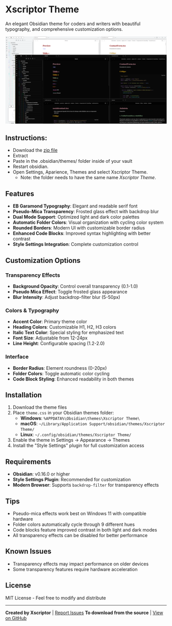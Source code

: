 # Xscriptor Theme

An elegant Obsidian theme for coders and writers with beautiful typography, and comprehensive customization options.

![Preview](preview.png)

## Instructions:
   - Download the [zip file](./download/Xscriptor%20Theme.zip) 
   - Extract
   - Paste in the .obsidian/themes/ folder inside of your vault
   - Restart obsidian.
   - Open Settings, Aparience, Themes and select Xscriptor Theme.
      - Note: the folder needs to have the same name *Xscriptor Theme*. 

## Features

- **EB Garamond Typography**: Elegant and readable serif font
- **Pseudo-Mica Transparency**: Frosted glass effect with backdrop blur
- **Dual Mode Support**: Optimized light and dark color palettes
- **Automatic Folder Colors**: Visual organization with cycling color system
- **Rounded Borders**: Modern UI with customizable border radius
- **Enhanced Code Blocks**: Improved syntax highlighting with better contrast
- **Style Settings Integration**: Complete customization control

## Customization Options

### Transparency Effects
- **Background Opacity**: Control overall transparency (0.1-1.0)
- **Pseudo Mica Effect**: Toggle frosted glass appearance
- **Blur Intensity**: Adjust backdrop-filter blur (5-50px)

### Colors & Typography
- **Accent Color**: Primary theme color
- **Heading Colors**: Customizable H1, H2, H3 colors
- **Italic Text Color**: Special styling for emphasized text
- **Font Size**: Adjustable from 12-24px
- **Line Height**: Configurable spacing (1.2-2.0)

### Interface
- **Border Radius**: Element roundness (0-20px)
- **Folder Colors**: Toggle automatic color cycling
- **Code Block Styling**: Enhanced readability in both themes

## Installation

1. Download the theme files
2. Place `theme.css` in your Obsidian themes folder:
   - **Windows**: `%APPDATA%\Obsidian\themes\Xscriptor Theme\`
   - **macOS**: `~/Library/Application Support/obsidian/themes/Xscriptor Theme/`
   - **Linux**: `~/.config/obsidian/themes/Xscriptor Theme/`
3. Enable the theme in Settings → Appearance → Themes
4. Install the "Style Settings" plugin for full customization access

## Requirements

- **Obsidian**: v0.16.0 or higher
- **Style Settings Plugin**: Recommended for customization
- **Modern Browser**: Supports `backdrop-filter` for transparency effects

## Tips

- Pseudo-mica effects work best on Windows 11 with compatible hardware
- Folder colors automatically cycle through 9 different hues
- Code blocks feature improved contrast in both light and dark modes
- All transparency effects can be disabled for better performance

## Known Issues

- Transparency effects may impact performance on older devices
- Some transparency features require hardware acceleration

## License

MIT License - Feel free to modify and distribute

---

**Created by Xscriptor** | [Report Issues](https://github.com/xscriptorcode/X/issues)
**To download from the source** | [View on GitHub](https://github.com/xscriptorcode/X/tree/main/general/obsidian/themes/xscriptor-theme)